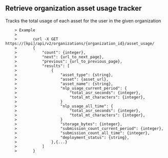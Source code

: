 ## Retrieve organization asset usage tracker

Tracks the total usage of each asset for the user in the given organization

        > Example
        >
        >       curl -X GET https://[kpi]/api/v2/organizations/{organization_id}/asset_usage/
        >       {
        >           "count": {integer},
        >           "next": {url_to_next_page},
        >           "previous": {url_to_previous_page},
        >           "results": [
        >               {
        >                   "asset_type": {string},
        >                   "asset": {asset_url},
        >                   "asset_name": {string},
        >                   "nlp_usage_current_period": {
        >                       "total_asr_seconds": {integer},
        >                       "total_mt_characters": {integer},
        >                   }
        >                   "nlp_usage_all_time": {
        >                       "total_asr_seconds": {integer},
        >                       "total_mt_characters": {integer},
        >                   }
        >                   "storage_bytes": {integer},
        >                   "submission_count_current_period": {integer},
        >                   "submission_count_all_time": {integer},
        >                   "deployment_status": {string},
        >               },{...}
        >           ]
        >       }
